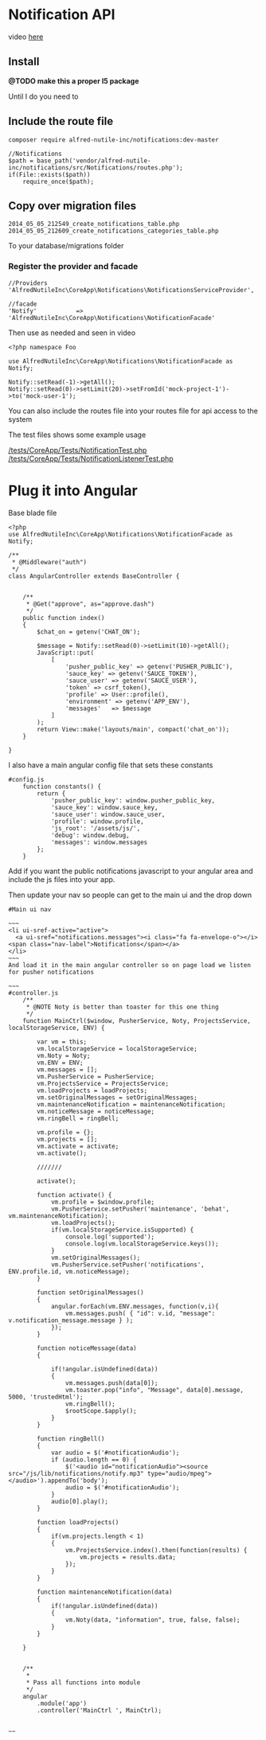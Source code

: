 # Notification API

video [here](https://www.youtube.com/watch?v=eb6BvQt0Qsc) 

## Install

**@TODO make this a proper l5 package**

Until I do you need to

## Include the route file

~~~
composer require alfred-nutile-inc/notifications:dev-master
~~~


~~~
//Notifications
$path = base_path('vendor/alfred-nutile-inc/notifications/src/Notifications/routes.php');
if(File::exists($path))
	require_once($path);
~~~

## Copy over migration files 

~~~
2014_05_05_212549_create_notifications_table.php
2014_05_05_212609_create_notifications_categories_table.php
~~~

To your database/migrations folder

### Register the provider and facade

~~~
//Providers
'AlfredNutileInc\CoreApp\Notifications\NotificationsServiceProvider',

//facade
'Notify' 	       => 'AlfredNutileInc\CoreApp\Notifications\NotificationFacade'
~~~

Then use as needed and seen in video


~~~
<?php namespace Foo

use AlfredNutileInc\CoreApp\Notifications\NotificationFacade as Notify;

Notify::setRead(-1)->getAll();
Notify::setRead(0)->setLimit(20)->setFromId('mock-project-1')->to('mock-user-1');
~~~

You can also include the routes file into your routes file for api access to the system

The test files shows some example usage

[/tests/CoreApp/Tests/NotificationTest.php](/tests/CoreApp/Tests/NotificationTest.php)
[/tests/CoreApp/Tests/NotificationListenerTest.php](/tests/CoreApp/Tests/NotificationListenerTest.php)


# Plug it into Angular


Base blade file

~~~
<?php
use AlfredNutileInc\CoreApp\Notifications\NotificationFacade as Notify;

/**
 * @Middleware("auth")
 */
class AngularController extends BaseController {


    /**
     * @Get("approve", as="approve.dash")
     */
	public function index()
	{
        $chat_on = getenv('CHAT_ON');

        $message = Notify::setRead(0)->setLimit(10)->getAll();
        JavaScript::put(
            [
                'pusher_public_key' => getenv('PUSHER_PUBLIC'),
                'sauce_key' => getenv('SAUCE_TOKEN'),
                'sauce_user' => getenv('SAUCE_USER'),
                'token' => csrf_token(),
                'profile' => User::profile(),
                'environment' => getenv('APP_ENV'),
                'messages'   => $message
            ]
        );
		return View::make('layouts/main', compact('chat_on'));
	}

}
~~~

I also have a main angular config file that sets these constants

~~~
#config.js
    function constants() {
        return {
            'pusher_public_key': window.pusher_public_key,
            'sauce_key': window.sauce_key,
            'sauce_user': window.sauce_user,
            'profile': window.profile,
            'js_root': '/assets/js/',
            'debug': window.debug,
            'messages': window.messages
        };
    }
~~~

Add if you want the public notifications javascript to your angular area and include the js files into your app.

Then update your nav so people can get to the main ui and the drop down

~~~~
#Main ui nav

~~~
<li ui-sref-active="active">
  <a ui-sref="notifications.messages"><i class="fa fa-envelope-o"></i> <span class="nav-label">Notifications</span></a>
</li>
~~~
And load it in the main angular controller so on page load we listen for pusher notifications

~~~
#controller.js
    /**
     * @NOTE Noty is better than toaster for this one thing
     */
    function MainCtrl($window, PusherService, Noty, ProjectsService, localStorageService, ENV) {

        var vm = this;
        vm.localStorageService = localStorageService;
        vm.Noty = Noty;
        vm.ENV = ENV;
        vm.messages = [];
        vm.PusherService = PusherService;
        vm.ProjectsService = ProjectsService;
        vm.loadProjects = loadProjects;
        vm.setOriginalMessages = setOriginalMessages;
        vm.maintenanceNotification = maintenanceNotification;
        vm.noticeMessage = noticeMessage;
        vm.ringBell = ringBell;

        vm.profile = {};
        vm.projects = [];
        vm.activate = activate;
        vm.activate();

        ///////

        activate();

        function activate() {
            vm.profile = $window.profile;
            vm.PusherService.setPusher('maintenance', 'behat', vm.maintenanceNotification);
            vm.loadProjects();
            if(vm.localStorageService.isSupported) {
                console.log('supported');
                console.log(vm.localStorageService.keys());
            }
            vm.setOriginalMessages();
            vm.PusherService.setPusher('notifications', ENV.profile.id, vm.noticeMessage);
        }

        function setOriginalMessages()
        {
            angular.forEach(vm.ENV.messages, function(v,i){
                vm.messages.push( { "id": v.id, "message": v.notification_message.message } );
            });
        }

        function noticeMessage(data)
        {

            if(!angular.isUndefined(data))
            {
                vm.messages.push(data[0]);
                vm.toaster.pop("info", "Message", data[0].message, 5000, 'trustedHtml');
                vm.ringBell();
                $rootScope.$apply();
            }
        }

        function ringBell()
        {
            var audio = $('#notificationAudio');
            if (audio.length == 0) {
                $('<audio id="notificationAudio"><source src="/js/lib/notifications/notify.mp3" type="audio/mpeg"></audio>').appendTo('body');
                audio = $('#notificationAudio');
            }
            audio[0].play();
        }

        function loadProjects()
        {
            if(vm.projects.length < 1)
            {
                vm.ProjectsService.index().then(function(results) {
                    vm.projects = results.data;
                });
            }
        }

        function maintenanceNotification(data)
        {
            if(!angular.isUndefined(data))
            {
                vm.Noty(data, "information", true, false, false);
            }
        }

    }


    /**
     *
     * Pass all functions into module
     */
    angular
        .module('app')
        .controller('MainCtrl ', MainCtrl);


~~


